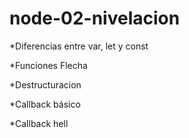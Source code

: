 # node-02-nivelacion

*Diferencias entre var, let y const

*Funciones Flecha

*Destructuracion

*Callback básico   

*Callback hell
